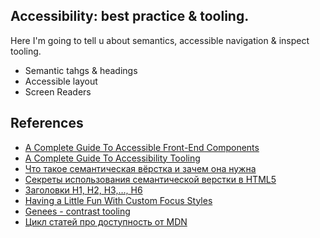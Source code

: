 ## Accessibility: best practice & tooling.
Here I'm going to tell u about semantics, accessible navigation & inspect tooling. 

* Semantic tahgs & headings
* Accessible layout
* Screen Readers

## References
* [A Complete Guide To Accessible Front-End Components](https://www.smashingmagazine.com/2021/03/complete-guide-accessible-front-end-components/#top)
* [A Complete Guide To Accessibility Tooling](https://www.smashingmagazine.com/2021/06/complete-guide-accessibility-tooling/)
* [Что такое семантическая вёрстка и зачем она нужна](https://htmlacademy.ru/blog/boost/frontend/semantics)
* [Секреты использования семантической верстки в HTML5](https://medium.com/@stasonmars/%D1%81%D0%B5%D0%BA%D1%80%D0%B5%D1%82%D1%8B-%D0%B8%D1%81%D0%BF%D0%BE%D0%BB%D1%8C%D0%B7%D0%BE%D0%B2%D0%B0%D0%BD%D0%B8%D1%8F-%D1%81%D0%B5%D0%BC%D0%B0%D0%BD%D1%82%D0%B8%D1%87%D0%B5%D1%81%D0%BA%D0%BE%D0%B8%CC%86-%D0%B2%D0%B5%D1%80%D1%81%D1%82%D0%BA%D0%B8-%D0%B2-html5-c7cd5e6f1ebb)
* [Заголовки H1, H2, H3,…, H6](https://convertmonster.ru/blog/seo-blog/html-tegi-h1-h2-h3-h4-h5-h6-zagolovki/)
* [Having a Little Fun With Custom Focus Styles](https://css-tricks.com/having-a-little-fun-with-custom-focus-styles/)
* [Genees - contrast tooling](https://geenes.app/editor/explore)
* [Цикл статей про доступность от MDN](https://developer.mozilla.org/ru/docs/Learn/Accessibility)
